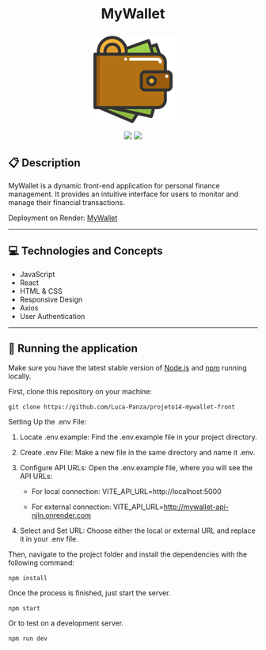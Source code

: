 # <p align = "center"> MyWallet </p>

<p align="center">
   <img width=176px; src="./src/assets/wallet.png"/>
</p>

<p align = "center">
   <img src="https://img.shields.io/badge/author-Luca_Panza-4dae71?style=flat-square" />
   <img src="https://img.shields.io/github/languages/count/Luca-Panza/projeto14-mywallet-front?color=4dae71&style=flat-square" />
</p>


##  :clipboard: Description

MyWallet is a dynamic front-end application for personal finance management. It provides an intuitive interface for users to monitor and manage their financial transactions.

Deployment on Render: <a href="https://projeto14-mywallet-front-gray.vercel.app" target="_blank">MyWallet</a>
***

## :computer:	 Technologies and Concepts

- JavaScript
- React
- HTML & CSS
- Responsive Design
- Axios
- User Authentication

***

## 🏁 Running the application

Make sure you have the latest stable version of [Node.js](https://nodejs.org/en/download/) and [npm](https://www.npmjs.com/) running locally.

First, clone this repository on your machine:

```
git clone https://github.com/Luca-Panza/projeto14-mywallet-front
```

Setting Up the .env File:

1. Locate .env.example: Find the .env.example file in your project directory.

2. Create .env File: Make a new file in the same directory and name it .env.

3. Configure API URLs: Open the .env.example file, where you will see the API URLs:

    - For local connection: VITE_API_URL=http://localhost:5000

    - For external connection: VITE_API_URL=http://mywallet-api-njln.onrender.com
  
4. Select and Set URL: Choose either the local or external URL and replace it in your .env file.


Then, navigate to the project folder and install the dependencies with the following command:

```
npm install
```

Once the process is finished, just start the server.

```
npm start
```

Or to test on a development server.

```
npm run dev
```
